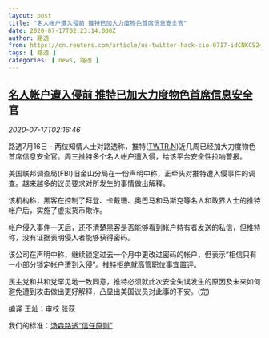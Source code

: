 ```yaml
---
layout: post
title: "名人帐户遭入侵前 推特已加大力度物色首席信息安全官"
date: 2020-07-17T02:23:14.000Z
author: 路透
from: https://cn.reuters.com/article/us-twitter-hack-cio-0717-idCNKCS24I06R
tags: [ 路透 ]
categories: [ news, 路透 ]
---
```

<!--1594952594000-->
[名人帐户遭入侵前 推特已加大力度物色首席信息安全官](https://cn.reuters.com/article/us-twitter-hack-cio-0717-idCNKCS24I06R)
------

<div>
<div><i>2020-07-17T02:16:46</i></div><div class="StandardArticleBody_body"><p>路透7月16日 - 两位知情人士对路透称，推特(<span id="symbol_TWTR.N_0"><a href="//www.reuters.com/companies/TWTR.N">TWTR.N</a></span>)近几周已经加大力度物色首席信息安全官。周三推特多个名人帐户遭入侵，给该平台安全性拉响警报。 </p><p>美国联邦调查局(FBI)旧金山分局在一份声明中称，正牵头对推特遭入侵事件的调查。越来越多的议员要求对所发生的事情做出解释。 </p><p>该机构称，黑客在控制了拜登、卡戴珊、奥巴马和马斯克等名人和政界人士的推特帐户后，实施了虚拟货币欺诈。 </p><p>帐户侵入事件一天后，还不清楚黑客是否能够看到帐户持有者发送的私信，但推特称，没有证据表明侵入者能够获得密码。 </p><p>该公司在声明中称，继续锁定过去一个月中更改过密码的帐户，但表示“相信只有一小部分锁定帐户遭到入侵”。推特拒绝就高管职位事宜置评。 </p><p>民主党和共和党罕见地一致同意，推特必须就此次安全失误发生的原因及未来如何避免遭到攻击做出更好解释，凸显出美国议员对此事的不安。(完) </p><div class="Attribution_container"><div class="Attribution_attribution"><p class="Attribution_content">编译 王灿；审校 张荻 </p></div></div><div class="StandardArticleBody_trustBadgeContainer"><span class="StandardArticleBody_trustBadgeTitle">我们的标准：</span><span class="trustBadgeUrl"><a href="https://www.thomsonreuters.cn/content/dam/openweb/documents/pdf/china/brochures/about-us-1.pdf">汤森路透“信任原则”</a></span></div></div>
</div>
